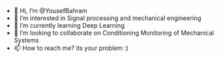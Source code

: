 - 👋 Hi, I’m @YousefBahram
- 👀 I’m interested in Signal processing and mechanical engineering
- 🌱 I’m currently learning Deep Learning 
- 💞️ I’m looking to collaborate on Conditioning Monitoring of Mechanical Systems
- 📫 How to reach me? its your problem :)

<!---
YousefBahram/YousefBahram is a ✨ special ✨ repository because its `README.md` (this file) appears on your GitHub profile.
You can click the Preview link to take a look at your changes.
--->
